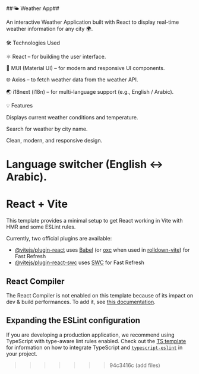 ##🌤️ Weather App##

An interactive Weather Application built with React to display real-time weather information for any city 🌍.

🛠️ Technologies Used

⚛️ React – for building the user interface.

🎨 MUI (Material UI) – for modern and responsive UI components.

🌐 Axios – to fetch weather data from the weather API.

🌏 i18next (i18n) – for multi-language support (e.g., English / Arabic).

💡 Features

Displays current weather conditions and temperature.

Search for weather by city name.

Clean, modern, and responsive design.

Language switcher (English ↔ Arabic).
=======
# React + Vite

This template provides a minimal setup to get React working in Vite with HMR and some ESLint rules.

Currently, two official plugins are available:

- [@vitejs/plugin-react](https://github.com/vitejs/vite-plugin-react/blob/main/packages/plugin-react) uses [Babel](https://babeljs.io/) (or [oxc](https://oxc.rs) when used in [rolldown-vite](https://vite.dev/guide/rolldown)) for Fast Refresh
- [@vitejs/plugin-react-swc](https://github.com/vitejs/vite-plugin-react/blob/main/packages/plugin-react-swc) uses [SWC](https://swc.rs/) for Fast Refresh

## React Compiler

The React Compiler is not enabled on this template because of its impact on dev & build performances. To add it, see [this documentation](https://react.dev/learn/react-compiler/installation).

## Expanding the ESLint configuration

If you are developing a production application, we recommend using TypeScript with type-aware lint rules enabled. Check out the [TS template](https://github.com/vitejs/vite/tree/main/packages/create-vite/template-react-ts) for information on how to integrate TypeScript and [`typescript-eslint`](https://typescript-eslint.io) in your project.
>>>>>>> 94c3416c (add files)
